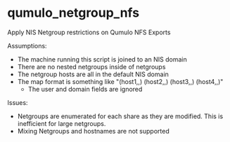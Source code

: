 # qumulo_netgroup_nfs
Apply NIS Netgroup restrictions on Qumulo NFS Exports

Assumptions:

- The machine running this script is joined to an NIS domain
- There are no nested netgroups inside of netgroups
- The netgroup hosts are all in the default NIS domain
- The map format is something like "(host1,,) (host2,,) (host3,,) (host4,,)"
    - The user and domain fields are ignored

Issues:

- Netgroups are enumerated for each share as they are modified. This is
  inefficient for large netgroups.
- Mixing Netgroups and hostnames are not supported

